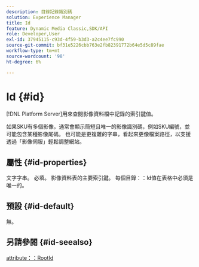 ```yaml
---
description: 目錄記錄識別碼
solution: Experience Manager
title: Id
feature: Dynamic Media Classic,SDK/API
role: Developer,User
exl-id: 37945115-c93d-4f59-b3d3-a2c4ee7fc990
source-git-commit: bf31e5226cbb763e2fb82391772b64e5d5c89fae
workflow-type: tm+mt
source-wordcount: '98'
ht-degree: 6%

---
```


# Id {#id}

[!DNL Platform Server]用來查閱影像資料檔中記錄的索引鍵值。

如果SKU有多個影像，通常會顯示簡短且唯一的影像識別碼，例如SKU編號，並可能包含某種影像尾碼。 也可能是更複雜的字串，看起來更像檔案路徑，以支援透過「影像伺服」輕鬆調整網站。

## 屬性 {#id-properties}

文字字串。 必填。 影像資料表的主要索引鍵。 每個目錄：：Id值在表格中必須是唯一的。

## 預設 {#id-default}

無。

## 另請參閱 {#id-seealso}

[attribute：：RootId](/help/aem-is-ir-api/is-api/image-catalog/image-serving-api-ref/c-image-catalog-reference/c-attributes-reference/r-rootid.md)
